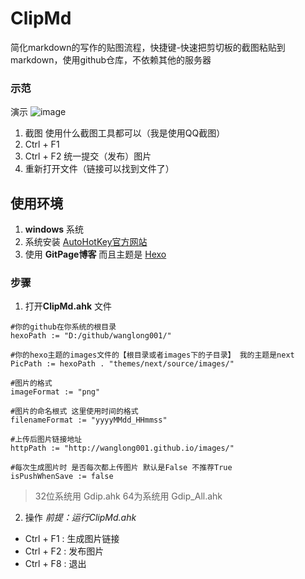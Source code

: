 ﻿# ClipMd
简化markdown的写作的贴图流程，快捷键-快速把剪切板的截图粘贴到markdown，使用github仓库，不依赖其他的服务器


### 示范

演示
![image](http://wanglong001.github.io/images/clipmd_demo.gif)

1. 截图 使用什么截图工具都可以（我是使用QQ截图）
2. Ctrl + F1
3. Ctrl + F2 统一提交（发布）图片
4. 重新打开文件（链接可以找到文件了）


## 使用环境

 1. **windows** 系统
 2. 系统安装  [AutoHotKey官方网站][1]
 3. 使用 **GitPage博客** 而且主题是 [Hexo][2]
 
### 步骤
 
 1. 打开**ClipMd.ahk** 文件
 
```
#你的github在你系统的根目录
hexoPath := "D:/github/wanglong001/"

#你的hexo主题的images文件的【根目录或者images下的子目录】 我的主题是next
PicPath := hexoPath . "themes/next/source/images/" 

#图片的格式
imageFormat := "png"

#图片的命名根式 这里使用时间的格式
filenameFormat := "yyyyMMdd_HHmmss"

#上传后图片链接地址
httpPath := "http://wanglong001.github.io/images/"

#每次生成图片时 是否每次都上传图片 默认是False 不推荐True 
isPushWhenSave := false
```

> 32位系统用 Gdip.ahk
> 64为系统用 Gdip_All.ahk

 2. 操作
*前提：运行ClipMd.ahk*
 - Ctrl + F1 : 生成图片链接
 - Ctrl + F2 : 发布图片
 - Ctrl + F8 : 退出


 
  [1]: https://autohotkey.com/
  [2]: https://hexo.io/